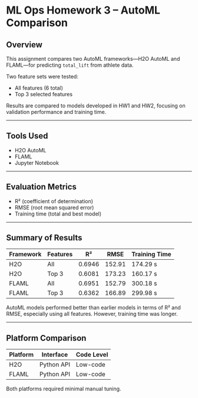 # ML Ops Homework 3 – AutoML Comparison

## Overview

This assignment compares two AutoML frameworks—H2O AutoML and FLAML—for predicting `total_lift` from athlete data.

Two feature sets were tested:
- All features (6 total)
- Top 3 selected features

Results are compared to models developed in HW1 and HW2, focusing on validation performance and training time.

---

## Tools Used

- H2O AutoML
- FLAML
- Jupyter Notebook

---

## Evaluation Metrics

- R² (coefficient of determination)
- RMSE (root mean squared error)
- Training time (total and best model)

---

## Summary of Results

| Framework | Features | R²     | RMSE   | Training Time |
|-----------|----------|--------|--------|----------------|
| H2O       | All      | 0.6946 | 152.91 | 174.29 s       |
| H2O       | Top 3    | 0.6081 | 173.23 | 160.17 s       |
| FLAML     | All      | 0.6951 | 152.79 | 300.18 s       |
| FLAML     | Top 3    | 0.6362 | 166.89 | 299.98 s       |

AutoML models performed better than earlier models in terms of R² and RMSE, especially using all features. However, training time was longer.

---

## Platform Comparison

| Platform | Interface | Code Level |
|----------|-----------|------------|
| H2O      | Python API | Low-code   |
| FLAML    | Python API | Low-code   |

Both platforms required minimal manual tuning.
